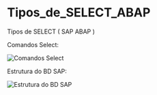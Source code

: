 # Tipos_de_SELECT_ABAP
Tipos de SELECT ( SAP ABAP )

Comandos Select:

![Comandos Select](https://user-images.githubusercontent.com/59098153/88436941-c41d2e00-cddb-11ea-996b-b34848521ca8.png)


Estrutura do BD SAP:

![Estrutura do BD SAP](https://user-images.githubusercontent.com/59098153/88436978-d72ffe00-cddb-11ea-8ed9-f4186717d016.png)
